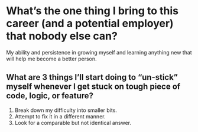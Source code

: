 # What’s the one thing I bring to this career (and a potential employer) that nobody else can?

My ability and persistence in growing myself and learning anything new that will help me become a better person.

## What are 3 things I’ll start doing to “un-stick” myself whenever I get stuck on tough piece of code, logic, or feature?

1. Break down my difficulty into smaller bits.
2. Attempt to fix it in a different manner.
3. Look for a comparable but not identical answer.
